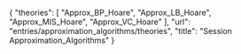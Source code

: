{
    "theories": [
        "Approx_BP_Hoare",
        "Approx_LB_Hoare",
        "Approx_MIS_Hoare",
        "Approx_VC_Hoare"
    ],
    "url": "entries/approximation_algorithms/theories",
    "title": "Session Approximation_Algorithms"
}